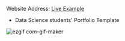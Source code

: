 
Website Address: [Live Example](https://romneasek.github.io/My_portfolio/)

- Data Science students' Portfolio Template


![ezgif com-gif-maker](https://github.com/Romneasek/My_portfolio/blob/master/SEK.gif)
